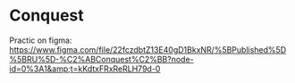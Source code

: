 # Conquest
Practic on figma: https://www.figma.com/file/22fczdbtZ13E40gD1BkxNR/%5BPublished%5D%5BRU%5D-%C2%ABConquest%C2%BB?node-id=0%3A1&amp;t=kKdtxFRxReRLH79d-0
